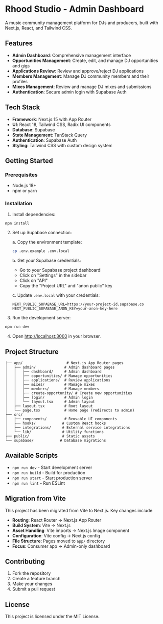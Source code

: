 # Rhood Studio - Admin Dashboard

A music community management platform for DJs and producers, built with Next.js, React, and Tailwind CSS.

## Features

- **Admin Dashboard**: Comprehensive management interface
- **Opportunities Management**: Create, edit, and manage DJ opportunities and gigs
- **Applications Review**: Review and approve/reject DJ applications
- **Members Management**: Manage DJ community members and their profiles
- **Mixes Management**: Review and manage DJ mixes and submissions
- **Authentication**: Secure admin login with Supabase Auth

## Tech Stack

- **Framework**: Next.js 15 with App Router
- **UI**: React 18, Tailwind CSS, Radix UI components
- **Database**: Supabase
- **State Management**: TanStack Query
- **Authentication**: Supabase Auth
- **Styling**: Tailwind CSS with custom design system

## Getting Started

### Prerequisites

- Node.js 18+
- npm or yarn

### Installation

1. Install dependencies:

```bash
npm install
```

2. Set up Supabase connection:
   
   a. Copy the environment template:
   ```bash
   cp .env.example .env.local
   ```
   
   b. Get your Supabase credentials:
   - Go to your Supabase project dashboard
   - Click on "Settings" in the sidebar
   - Click on "API"
   - Copy the "Project URL" and "anon public" key
   
   c. Update `.env.local` with your credentials:
   ```env
   NEXT_PUBLIC_SUPABASE_URL=https://your-project-id.supabase.co
   NEXT_PUBLIC_SUPABASE_ANON_KEY=your-anon-key-here
   ```

3. Run the development server:

```bash
npm run dev
```

4. Open [http://localhost:3000](http://localhost:3000) in your browser.

## Project Structure

```
├── app/                    # Next.js App Router pages
│   ├── admin/             # Admin dashboard pages
│   │   ├── dashboard/     # Admin dashboard
│   │   ├── opportunities/ # Manage opportunities
│   │   ├── applications/  # Review applications
│   │   ├── mixes/         # Manage mixes
│   │   ├── members/       # Manage members
│   │   ├── create-opportunity/ # Create new opportunities
│   │   ├── login/         # Admin login
│   │   └── layout.tsx     # Admin layout
│   ├── layout.tsx         # Root layout
│   └── page.tsx           # Home page (redirects to admin)
├── src/
│   ├── components/        # Reusable UI components
│   ├── hooks/            # Custom React hooks
│   ├── integrations/     # External service integrations
│   └── lib/              # Utility functions
├── public/               # Static assets
└── supabase/            # Database migrations
```

## Available Scripts

- `npm run dev` - Start development server
- `npm run build` - Build for production
- `npm run start` - Start production server
- `npm run lint` - Run ESLint

## Migration from Vite

This project has been migrated from Vite to Next.js. Key changes include:

- **Routing**: React Router → Next.js App Router
- **Build System**: Vite → Next.js
- **Asset Handling**: Vite imports → Next.js Image component
- **Configuration**: Vite config → Next.js config
- **File Structure**: Pages moved to `app/` directory
- **Focus**: Consumer app → Admin-only dashboard

## Contributing

1. Fork the repository
2. Create a feature branch
3. Make your changes
4. Submit a pull request

## License

This project is licensed under the MIT License.
